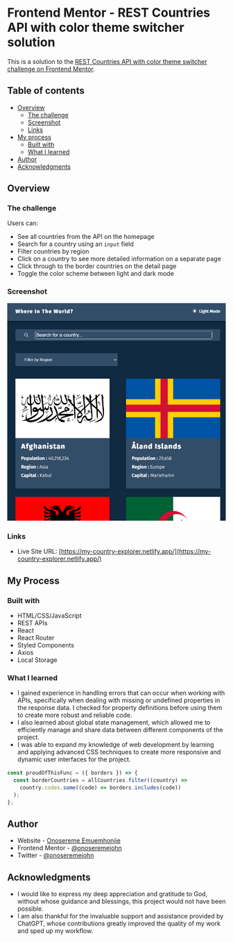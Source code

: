 # Frontend Mentor - REST Countries API with color theme switcher solution

This is a solution to the [REST Countries API with color theme switcher challenge on Frontend Mentor](https://www.frontendmentor.io/challenges/rest-countries-api-with-color-theme-switcher-5cacc469fec04111f7b848ca).

## Table of contents

- [Overview](#overview)
  - [The challenge](#the-challenge)
  - [Screenshot](#screenshot)
  - [Links](#links)
- [My process](#my-process)
  - [Built with](#built-with)
  - [What I learned](#what-i-learned)
- [Author](#author)
- [Acknowledgments](#acknowledgments)

## Overview

### The challenge

Users can:

- See all countries from the API on the homepage
- Search for a country using an `input` field
- Filter countries by region
- Click on a country to see more detailed information on a separate page
- Click through to the border countries on the detail page
- Toggle the color scheme between light and dark mode

### Screenshot

![SCREENSHOT](./public/screenshot.png)

### Links

- Live Site URL: [https://my-country-explorer.netlify.app/](https://my-country-explorer.netlify.app/)

## My Process

### Built with

- HTML/CSS/JavaScript
- REST APIs
- React
- React Router
- Styled Components
- Axios
- Local Storage

### What I learned

- I gained experience in handling errors that can occur when working with APIs, specifically when dealing with missing or undefined properties in the response data. I checked for property definitions before using them to create more robust and reliable code.
- I also learned about global state management, which allowed me to efficiently manage and share data between different components of the project.
- I was able to expand my knowledge of web development by learning and applying advanced CSS techniques to create more responsive and dynamic user interfaces for the project.

```js
const proudOfThisFunc = ({ borders }) => {
  const borderCountries = allCountries.filter((country) =>
    country.codes.some((code) => borders.includes(code))
  );
};
```

## Author

- Website - [Onosereme Emuemhonjie](https://onosereme.netlify.app)
- Frontend Mentor - [@onoseremejohn](https://www.frontendmentor.io/profile/onoseremejohn)
- Twitter - [@onoseremejohn](https://www.twitter.com/onoseremejohn)

## Acknowledgments

- I would like to express my deep appreciation and gratitude to God, without whose guidance and blessings, this project would not have been possible.
- I am also thankful for the invaluable support and assistance provided by ChatGPT, whose contributions greatly improved the quality of my work and sped up my workflow.
